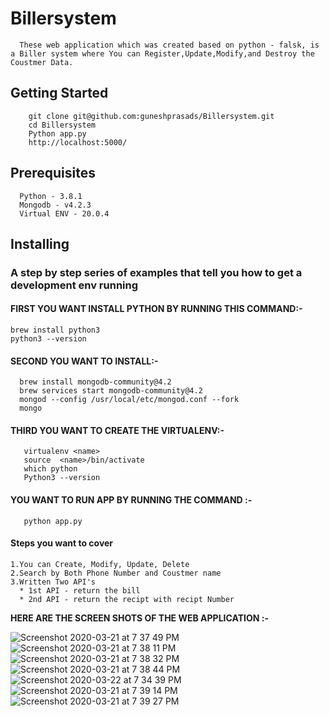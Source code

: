 # Billersystem
  ```
    These web application which was created based on python - falsk, is a Biller system where You can Register,Update,Modify,and Destroy the Coustmer Data.
   ``` 

## Getting Started</br>
       
        git clone git@github.com:guneshprasads/Billersystem.git
        cd Billersystem
        Python app.py
        http://localhost:5000/
       

## Prerequisites </br>
```
  Python - 3.8.1   
  Mongodb - v4.2.3
  Virtual ENV - 20.0.4
```

## Installing </br>
 ### A step by step series of examples that tell you how to get a development env running </br>
  
 #### FIRST YOU WANT INSTALL PYTHON BY RUNNING THIS COMMAND:-</br>
   ``` 
   brew install python3
   python3 --version
   ``` 
    
   #### SECOND YOU WANT TO INSTALL:-</br>
      
      brew install mongodb-community@4.2
      brew services start mongodb-community@4.2
      mongod --config /usr/local/etc/mongod.conf --fork
      mongo
      
      
   #### THIRD YOU WANT TO CREATE THE VIRTUALENV:-</br>
      
       virtualenv <name>
       source  <name>/bin/activate
       which python
       Python3 --version
       

  #### YOU WANT TO RUN APP BY RUNNING THE COMMAND :-</br>
       python app.py
      
   
  




#### Steps you want to cover </br>
 ```
 1.You can Create, Modify, Update, Delete 
 2.Search by Both Phone Number and Coustmer name
 3.Written Two API's
   * 1st API - return the bill 
   * 2nd API - return the recipt with recipt Number
  ``` 
 
 
 **HERE ARE THE SCREEN SHOTS OF THE WEB APPLICATION :-** 
 
 ![Screenshot 2020-03-21 at 7 37 49 PM](https://user-images.githubusercontent.com/13889409/77229034-65d40a80-6bb1-11ea-9809-a61c64c7adea.png)
![Screenshot 2020-03-21 at 7 38 11 PM](https://user-images.githubusercontent.com/13889409/77229038-68cefb00-6bb1-11ea-954e-5be6b274be2d.png)
![Screenshot 2020-03-21 at 7 38 32 PM](https://user-images.githubusercontent.com/13889409/77229040-6b315500-6bb1-11ea-8db3-4d02244d3707.png)
![Screenshot 2020-03-21 at 7 38 44 PM](https://user-images.githubusercontent.com/13889409/77229041-6d93af00-6bb1-11ea-8ecf-7c692c29308c.png)
![Screenshot 2020-03-22 at 7 34 39 PM](https://user-images.githubusercontent.com/13889409/77251436-55d12f00-6c74-11ea-9225-a6461aa39b24.png)
![Screenshot 2020-03-21 at 7 39 14 PM](https://user-images.githubusercontent.com/13889409/77229053-71bfcc80-6bb1-11ea-9034-af819b3db587.png)
![Screenshot 2020-03-21 at 7 39 27 PM](https://user-images.githubusercontent.com/13889409/77229057-73899000-6bb1-11ea-8ce1-b2d8aa316a1f.png)

